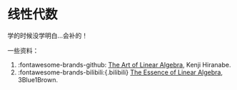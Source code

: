 # 线性代数

学的时候没学明白...会补的！

一些资料：

1. :fontawesome-brands-github: [The Art of Linear Algebra](https://github.com/kenjihiranabe/The-Art-of-Linear-Algebra), Kenji Hiranabe.
2. :fontawesome-brands-bilibili:{.bilibili} [The Essence of Linear Algebra](https://www.bilibili.com/video/BV1ys411472E/), 3Blue1Brown.